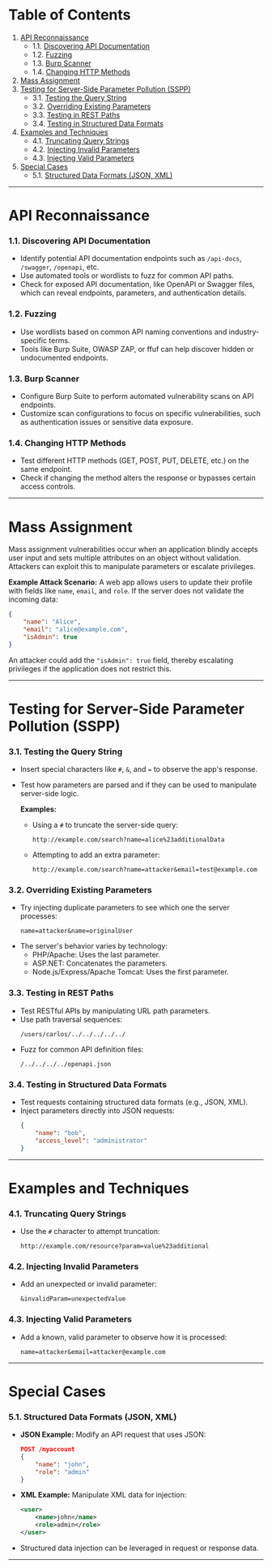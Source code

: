 # Table of Contents
1. [API Reconnaissance](#api-reconnaissance)
   - 1.1. [Discovering API Documentation](#discovering-api-documentation)
   - 1.2. [Fuzzing](#fuzzing)
   - 1.3. [Burp Scanner](#burp-scanner)
   - 1.4. [Changing HTTP Methods](#changing-http-methods)
2. [Mass Assignment](#mass-assignment)
3. [Testing for Server-Side Parameter Pollution (SSPP)](#testing-for-server-side-parameter-pollution-sspp)
   - 3.1. [Testing the Query String](#testing-the-query-string)
   - 3.2. [Overriding Existing Parameters](#overriding-existing-parameters)
   - 3.3. [Testing in REST Paths](#testing-in-rest-paths)
   - 3.4. [Testing in Structured Data Formats](#testing-in-structured-data-formats)
4. [Examples and Techniques](#examples-and-techniques)
   - 4.1. [Truncating Query Strings](#truncating-query-strings)
   - 4.2. [Injecting Invalid Parameters](#injecting-invalid-parameters)
   - 4.3. [Injecting Valid Parameters](#injecting-valid-parameters)
5. [Special Cases](#special-cases)
   - 5.1. [Structured Data Formats (JSON, XML)](#structured-data-formats-json-xml)

---

# API Reconnaissance

### 1.1. Discovering API Documentation
- Identify potential API documentation endpoints such as `/api-docs`, `/swagger`, `/openapi`, etc.
- Use automated tools or wordlists to fuzz for common API paths.
- Check for exposed API documentation, like OpenAPI or Swagger files, which can reveal endpoints, parameters, and authentication details.

### 1.2. Fuzzing
- Use wordlists based on common API naming conventions and industry-specific terms.
- Tools like Burp Suite, OWASP ZAP, or ffuf can help discover hidden or undocumented endpoints.

### 1.3. Burp Scanner
- Configure Burp Suite to perform automated vulnerability scans on API endpoints.
- Customize scan configurations to focus on specific vulnerabilities, such as authentication issues or sensitive data exposure.

### 1.4. Changing HTTP Methods
- Test different HTTP methods (GET, POST, PUT, DELETE, etc.) on the same endpoint.
- Check if changing the method alters the response or bypasses certain access controls.

---

# Mass Assignment

Mass assignment vulnerabilities occur when an application blindly accepts user input and sets multiple attributes on an object without validation. Attackers can exploit this to manipulate parameters or escalate privileges.

**Example Attack Scenario:**
A web app allows users to update their profile with fields like `name`, `email`, and `role`. If the server does not validate the incoming data:
```json
{
    "name": "Alice",
    "email": "alice@example.com",
    "isAdmin": true
}
```
An attacker could add the `"isAdmin": true` field, thereby escalating privileges if the application does not restrict this.

---

# Testing for Server-Side Parameter Pollution (SSPP)

### 3.1. Testing the Query String
- Insert special characters like `#`, `&`, and `=` to observe the app's response.
- Test how parameters are parsed and if they can be used to manipulate server-side logic.

   **Examples:**
   - Using a `#` to truncate the server-side query:
     ```
     http://example.com/search?name=alice%23additionalData
     ```
   - Attempting to add an extra parameter:
     ```
     http://example.com/search?name=attacker&email=test@example.com
     ```

### 3.2. Overriding Existing Parameters
- Try injecting duplicate parameters to see which one the server processes:
   ```
   name=attacker&name=originalUser
   ```
- The server's behavior varies by technology:
   - PHP/Apache: Uses the last parameter.
   - ASP.NET: Concatenates the parameters.
   - Node.js/Express/Apache Tomcat: Uses the first parameter.
     
### 3.3. Testing in REST Paths
- Test RESTful APIs by manipulating URL path parameters.
- Use path traversal sequences:
   ```
   /users/carlos/../../../../../
   ```
- Fuzz for common API definition files:
   ```
   /../../../../openapi.json
   ```

### 3.4. Testing in Structured Data Formats
- Test requests containing structured data formats (e.g., JSON, XML).
- Inject parameters directly into JSON requests:
   ```json
   {
       "name": "bob",
       "access_level": "administrator"
   }
   ```

---

# Examples and Techniques

### 4.1. Truncating Query Strings
- Use the `#` character to attempt truncation:
   ```
   http://example.com/resource?param=value%23additional
   ```

### 4.2. Injecting Invalid Parameters
- Add an unexpected or invalid parameter:
   ```
   &invalidParam=unexpectedValue
   ```

### 4.3. Injecting Valid Parameters
- Add a known, valid parameter to observe how it is processed:
   ```
   name=attacker&email=attacker@example.com
   ```

---

# Special Cases

### 5.1. Structured Data Formats (JSON, XML)
- **JSON Example:** Modify an API request that uses JSON:
   ```json
   POST /myaccount
   {
       "name": "john",
       "role": "admin"
   }
   ```
- **XML Example:** Manipulate XML data for injection:
   ```xml
   <user>
       <name>john</name>
       <role>admin</role>
   </user>
   ```
- Structured data injection can be leveraged in request or response data.

---
